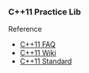 ### C++11 Practice Lib 

Reference 

* [C++11 FAQ](http://www.stroustrup.com/C++11FAQ.html)
* [C++11 Wiki](https://en.wikipedia.org/wiki/C%2B%2B11)
* [C++11 Standard](http://www.open-std.org/jtc1/sc22/wg21/)


